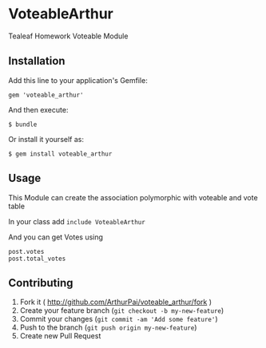 # VoteableArthur

Tealeaf Homework
Voteable Module

## Installation

Add this line to your application's Gemfile:

    gem 'voteable_arthur'

And then execute:

    $ bundle

Or install it yourself as:

    $ gem install voteable_arthur

## Usage

This Module can create the association polymorphic with voteable and vote table

In your class add
`include VoteableArthur`

And you can get Votes using
```
post.votes
post.total_votes
```


## Contributing

1. Fork it ( http://github.com/ArthurPai/voteable_arthur/fork )
2. Create your feature branch (`git checkout -b my-new-feature`)
3. Commit your changes (`git commit -am 'Add some feature'`)
4. Push to the branch (`git push origin my-new-feature`)
5. Create new Pull Request
